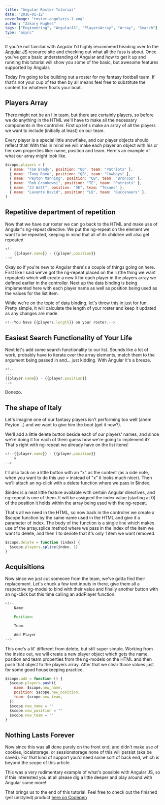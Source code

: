 ```yaml
---
title: "Angular Roster Tutorial"
date: "2016-01-12"
coverImage: "roster-angularjs-1.png"
author: "Zakary Hughes"
tags: ["Engineering", "AngularJS", "PlayersArray", "Array", "Search"]
type: "async"
---
```


If you're not familiar with Angular I'd highly recommend heading over to the [Angular JS](https://angularjs.org/) resource site and checking out what all the fuss is about. Once you've got a basic understanding of Angular and how to get it up and running this tutorial will show you some of the basic, but awesome features supported by Angular.

Today I'm going to be building out a roster for my fantasy football team. If that's not your cup of tea then by all means feel free to substitute the content for whatever floats your boat.

## Players Array

There might not be an I in team, but there are certainly players, so before we do anything in the HTML we'll have to make all the necessary components in the controller. First up let's make an array of all the players we want to include (initially at least) on our team.

Every player is a special little snowflake, and our player objects should reflect that! With this in mind we will make each player an object with his or her own properties like: name, position and team. Here's an example of what our array might look like.

```js
$scope.players = [
  { name: "Tom Brady", position: "QB", team: "Patriots" },
  { name: "Tony Romo", position: "QB", team: "Cowboys" },
  { name: "Peyton Manning", position: "QB", team: "Broncos" },
  { name: "Rob Gronkowsi", position: "TE", team: "Patriots" },
  { name: "JJ Watt", position: "DE", team: "Texans" },
  { name: "Lavonte David", position: "LB", team: "Buccaneers" },
]
```

## Repetitive department of repetition

Now that we have our roster we can go back to the HTML and make use of Angular's ng-repeat directive. We put the ng-repeat on the element we want to be repeated, keeping in mind that all of its children will also get repeated.

```js
<!--
    {{player.name}} - {{player.position}}
-->
```

Okay so if you're new to Angular there's a couple of things going on here. First like I said we've got the ng-repeat placed on the li (the thing we want repeated) which will create a new li for each player in the players array we defined earlier in the controller. Next up the data binding is being implemented here with each player name as well as position being used as the values for the list item.

While we're on the topic of data binding, let's throw this in just for fun. Pretty simple, it will calculate the length of your roster and keep it updated as any changes are made.

```js
<!--You have {{players.length}} on your roster.-->
```

## Easiest Search Functionality of Your Life

Next let's add some search functionality to our list. Sounds like a lot of work, probably have to iterate over the array elements, match them to the argument being passed in and... just kidding. With Angular it's a breeze.

```js
<!--
...
{{player.name}} - {{player.position}}
-->
```

Donezo.

## The shape of Italy

Let's imagine one of our fantasy players isn't performing too well (ahem Peyton...) and we want to give him the boot (get it now?).

We'll add a little delete button beside each of our players' names, and since we're doing it for each of them guess how we're going to implement it? That's right with ng-repeat we already have on the list items!

```js
<!--{{player.name}} - {{player.position}}
    ×
-->
```

I'll also tack on a little button with an "x" as the content (as a side note, when you want to do this use × instead of "x" it looks much nicer). Then we'll attach an ng-click with a delete function where we pass in \$index.

\$index is a neat little feature available with certain Angular directives, and ng-repeat is one of them. It will be assigned the index value (starting at 0) of the position it holds within the array being used with the ng-repeat.

That's all we need in the HTML, so now back in the controller we create a \$scope function by the same name used in the HTML and give it a parameter of index. The body of the function is a single line which makes use of the array.splice method where we pass in the index of the item we want to delete, and then 1 to denote that it's only 1 item we want removed.

```js
$scope.delete = function (index) {
  $scope.players.splice(index, 1)
}
```

## Acquisitions

Now since we just cut someone from the team, we've gotta find their replacement. Let's chuck a few text inputs in there, give them all a respective ng-model to bind with their value and finally another button with an ng-click but this time calling an addPlayer function.

```js
<!--
    Name:

    Position:

    Team:

    Add Player
-->
```

This one's a lil' different from delete, but still super simple. Working from the inside out, we will create a new player object which gets the name, position and team properties from the ng-models on the HTML and then push that object to the players array. After that we clear those values just for some good housekeeping practice.

```js
$scope.add = function () {
  $scope.players.push({
    name: $scope.new_name,
    position: $scope.new_position,
    team: $scope.new_team,
  })
  $scope.new_name = ""
  $scope.new_position = ""
  $scope.new_team = ""
}
```

## Nothing Lasts Forever

Now since this was all done purely on the front end, and didn't make use of cookies, localstorage, or sessionstorage none of this will persist (aka be saved). For that kind of support you'd need some sort of back end, which is beyond the scope of this article.

This was a very rudimentary example of what's possible with Angular JS, so if this interested you at all please dig a little deeper and play around with Angular some more!

That brings us to the end of this tutorial. Feel free to check out the finished (yet unstyled) product [here on Codepen](https://codepen.io/anon/pen/pgoJwq)
